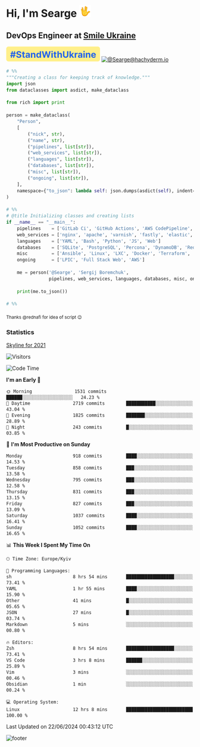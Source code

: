# Hi, I'm Searge <img src="images/vulcan.webp" style="display: inline-block; margin: 0; height: 2rem" alt="Vulcan salute" />

## DevOps Engineer at [Smile Ukraine](https://smile-ukraine.com/en)

[![Stand With Ukraine](https://raw.githubusercontent.com/vshymanskyy/StandWithUkraine/main/badges/StandWithUkraine.svg)](https://stand-with-ukraine.pp.ua)
<a rel="me" href="https://hachyderm.io/@Searge">![@Searge@hachyderm.io](https://img.shields.io/badge/-@Searge-%232B90D9?logo=mastodon&logoColor=white)</a>

```python
# %%
"""Creating a class for keeping track of knowledge."""
import json
from dataclasses import asdict, make_dataclass

from rich import print

person = make_dataclass(
    "Person",
    [
        ("nick", str),
        ("name", str),
        ("pipelines", list[str]),
        ("web_services", list[str]),
        ("languages", list[str]),
        ("databases", list[str]),
        ("misc", list[str]),
        ("ongoing", list[str]),
    ],
    namespace={"to_json": lambda self: json.dumps(asdict(self), indent=4)},
)

# %%
# @title Initializing classes and creating lists
if __name__ == "__main__":
    pipelines    = ['GitLab Ci', 'GitHub Actions', 'AWS CodePipeline', 'Jenkins']
    web_services = ['nginx', 'apache', 'varnish', 'fastly', 'elastic', 'solr']
    languages    = ['YAML', 'Bash', 'Python', 'JS', 'Web']
    databases    = ['SQLite', 'PostgreSQL', 'Percona', 'DynamoDB', 'Redis']
    misc         = ['Ansible', 'Linux', 'LXC', 'Docker', 'Terraform', 'AWS']
    ongoing      = ['LPIC', 'Full Stack Web', 'AWS']

    me = person('@Searge', 'Sergij Boremchuk',
                pipelines, web_services, languages, databases, misc, ongoing)

    print(me.to_json())

# %%

```

<sub>Thanks @rednafi for idea of script :wink:</sub>

### Statistics

[Skyline for 2021](https://skyline.github.com/Searge/2021)

![Visitors](https://komarev.com/ghpvc/?username=searge&label=Profile%20views&color=0e75b6&style=flat) 
<!--START_SECTION:waka-->
![Code Time](http://img.shields.io/badge/Code%20Time-2%2C603%20hrs%2054%20mins-blue)

**I'm an Early 🐤** 

```text
🌞 Morning                1531 commits        ██████░░░░░░░░░░░░░░░░░░░   24.23 % 
🌆 Daytime                2719 commits        ███████████░░░░░░░░░░░░░░   43.04 % 
🌃 Evening                1825 commits        ███████░░░░░░░░░░░░░░░░░░   28.89 % 
🌙 Night                  243 commits         █░░░░░░░░░░░░░░░░░░░░░░░░   03.85 % 
```
📅 **I'm Most Productive on Sunday** 

```text
Monday                   918 commits         ████░░░░░░░░░░░░░░░░░░░░░   14.53 % 
Tuesday                  858 commits         ███░░░░░░░░░░░░░░░░░░░░░░   13.58 % 
Wednesday                795 commits         ███░░░░░░░░░░░░░░░░░░░░░░   12.58 % 
Thursday                 831 commits         ███░░░░░░░░░░░░░░░░░░░░░░   13.15 % 
Friday                   827 commits         ███░░░░░░░░░░░░░░░░░░░░░░   13.09 % 
Saturday                 1037 commits        ████░░░░░░░░░░░░░░░░░░░░░   16.41 % 
Sunday                   1052 commits        ████░░░░░░░░░░░░░░░░░░░░░   16.65 % 
```


📊 **This Week I Spent My Time On** 

```text
🕑︎ Time Zone: Europe/Kyiv

💬 Programming Languages: 
sh                       8 hrs 54 mins       ██████████████████░░░░░░░   73.41 % 
YAML                     1 hr 55 mins        ████░░░░░░░░░░░░░░░░░░░░░   15.90 % 
Other                    41 mins             █░░░░░░░░░░░░░░░░░░░░░░░░   05.65 % 
JSON                     27 mins             █░░░░░░░░░░░░░░░░░░░░░░░░   03.74 % 
Markdown                 5 mins              ░░░░░░░░░░░░░░░░░░░░░░░░░   00.80 % 

🔥 Editors: 
Zsh                      8 hrs 54 mins       ██████████████████░░░░░░░   73.41 % 
VS Code                  3 hrs 8 mins        ██████░░░░░░░░░░░░░░░░░░░   25.89 % 
Vim                      3 mins              ░░░░░░░░░░░░░░░░░░░░░░░░░   00.46 % 
Obsidian                 1 min               ░░░░░░░░░░░░░░░░░░░░░░░░░   00.24 % 

💻 Operating System: 
Linux                    12 hrs 8 mins       █████████████████████████   100.00 % 
```


 Last Updated on 22/06/2024 00:43:12 UTC
<!--END_SECTION:waka-->

![footer](https://capsule-render.vercel.app/api?type=waving&color=gradient&customColorList=14,21&height=82&section=footer)
